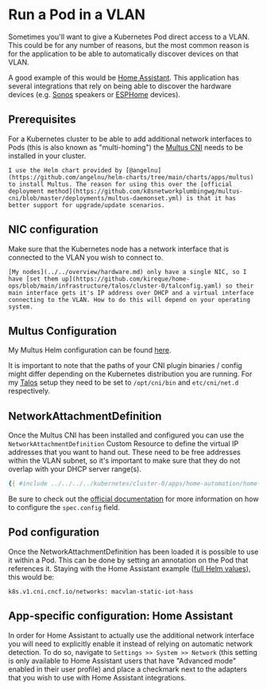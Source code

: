 # Run a Pod in a VLAN

Sometimes you'll want to give a Kubernetes Pod direct access to a VLAN.
This could be for any number of reasons, but the most common reason is for the application to be able to automatically discover devices on that VLAN.

A good example of this would be [Home Assistant](https://www.home-assistant.io). This application has several integrations that rely on being able to discover the hardware devices (e.g. [Sonos](https://www.sonos.com) speakers or [ESPHome](https://esphome.io) devices).

<!-- toc -->

## Prerequisites

For a Kubernetes cluster to be able to add additional network interfaces to Pods (this is also known as "multi-homing") the [Multus CNI](https://github.com/k8snetworkplumbingwg/multus-cni) needs to be installed in your cluster.

```admonish note
I use the Helm chart provided by [@angelnu](https://github.com/angelnu/helm-charts/tree/main/charts/apps/multus) to install Multus. The reason for using this over the [official deployment method](https://github.com/k8snetworkplumbingwg/multus-cni/blob/master/deployments/multus-daemonset.yml) is that it has better support for upgrade/update scenarios.
```

## NIC configuration

Make sure that the Kubernetes node has a network interface that is connected to the VLAN you wish to connect to.

```admonish note
[My nodes](../../overview/hardware.md) only have a single NIC, so I have [set them up](https://github.com/kireque/home-ops/blob/main/infrastructure/talos/cluster-0/talconfig.yaml) so their main interface gets it's IP address over DHCP and a virtual interface connecting to the VLAN. How to do this will depend on your operating system.
```

## Multus Configuration

My Multus Helm configuration can be found [here](https://github.com/kireque/home-ops/blob/main/kubernetes/cluster-0/apps/network/multus/app/helmrelease.yaml).

It is important to note that the paths of your CNI plugin binaries / config might differ depending on the Kubernetes distribution you are running. For my [Talos](https://www.talos.dev) setup they need to be set to `/opt/cni/bin` and `etc/cni/net.d` respectively.

## NetworkAttachmentDefinition

Once the Multus CNI has been installed and configured you can use the `NetworkAttachmentDefinition` Custom Resource to define the virtual IP addresses that you want to hand out. These need to be free addresses within the VLAN subnet, so it's important to make sure that they do not overlap with your DHCP server range(s).

```yaml
{{ #include ../../../../kubernetes/cluster-0/apps/home-automation/home-assistant/app/networkattachmentdefinition.yaml }}
```

Be sure to check out the [official documentation](https://github.com/k8snetworkplumbingwg/multus-cni/blob/master/docs/configuration.md) for more information on how to configure the `spec.config` field.

## Pod configuration

Once the NetworkAttachmentDefinition has been loaded it is possible to use it within a Pod. This can be done by setting an annotation on the Pod that references it. Staying with the Home Assistant example ([full Helm values](https://github.com/kireque/home-ops/blob/main/kubernetes/cluster-0/apps/home-automation/home-assistant/app/helmrelease.yaml)), this would be:

`k8s.v1.cni.cncf.io/networks: macvlan-static-iot-hass`

## App-specific configuration: Home Assistant

In order for Home Assistant to actually use the additional network interface you will need to explicitly enable it instead of relying on automatic network detection.
To do so, navigate to `Settings >> System >> Network` (this setting is only available to Home Assistant users that have "Advanced mode" enabled in their user profile) and place a checkmark next to the adapters that you wish to use with Home Assistant integrations.
